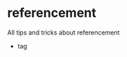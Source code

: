 # referencement
All tips and tricks about referencement



- tag <title>
- Hiérarchisation des titres `<h1> <h2>`
- Sémantique
- Alt dans toutes les images
- meta tags
- meta viewport
- facebook tags + twitter
- robots.txt
- Sitemaps
- manifest.json
- Google Search Console
